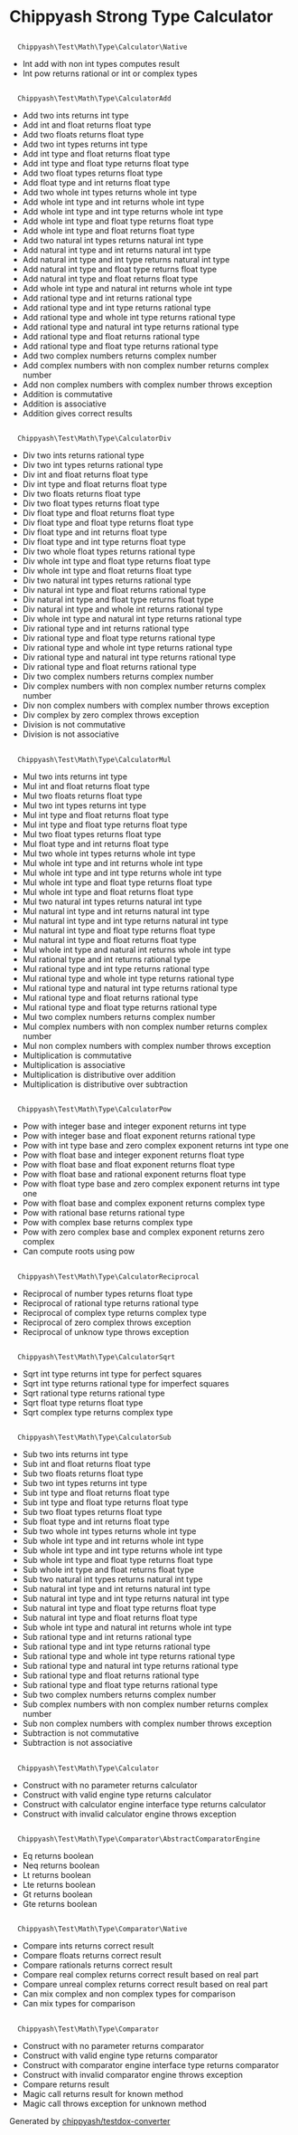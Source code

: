 # Chippyash Strong Type Calculator

## 
      Chippyash\Test\Math\Type\Calculator\Native
    

*  Int add with non int types computes result
*  Int pow returns rational or int or complex types

## 
      Chippyash\Test\Math\Type\CalculatorAdd
    

*  Add two ints returns int type
*  Add int and float returns float type
*  Add two floats returns float type
*  Add two int types returns int type
*  Add int type and float returns float type
*  Add int type and float type returns float type
*  Add two float types returns float type
*  Add float type and int returns float type
*  Add two whole int types returns whole int type
*  Add whole int type and int returns whole int type
*  Add whole int type and int type returns whole int type
*  Add whole int type and float type returns float type
*  Add whole int type and float returns float type
*  Add two natural int types returns natural int type
*  Add natural int type and int returns natural int type
*  Add natural int type and int type returns natural int type
*  Add natural int type and float type returns float type
*  Add natural int type and float returns float type
*  Add whole int type and natural int returns whole int type
*  Add rational type and int returns rational type
*  Add rational type and int type returns rational type
*  Add rational type and whole int type returns rational type
*  Add rational type and natural int type returns rational type
*  Add rational type and float returns rational type
*  Add rational type and float type returns rational type
*  Add two complex numbers returns complex number
*  Add complex numbers with non complex number returns complex number
*  Add non complex numbers with complex number throws exception
*  Addition is commutative
*  Addition is associative
*  Addition gives correct results

## 
      Chippyash\Test\Math\Type\CalculatorDiv
    

*  Div two ints returns rational type
*  Div two int types returns rational type
*  Div int and float returns float type
*  Div int type and float returns float type
*  Div two floats returns float type
*  Div two float types returns float type
*  Div float type and float returns float type
*  Div float type and float type returns float type
*  Div float type and int returns float type
*  Div float type and int type returns float type
*  Div two whole float types returns rational type
*  Div whole int type and float type returns float type
*  Div whole int type and float returns float type
*  Div two natural int types returns rational type
*  Div natural int type and float returns rational type
*  Div natural int type and float type returns float type
*  Div natural int type and whole int returns rational type
*  Div whole int type and natural int type returns rational type
*  Div rational type and int returns rational type
*  Div rational type and float type returns rational type
*  Div rational type and whole int type returns rational type
*  Div rational type and natural int type returns rational type
*  Div rational type and float returns rational type
*  Div two complex numbers returns complex number
*  Div complex numbers with non complex number returns complex number
*  Div non complex numbers with complex number throws exception
*  Div complex by zero complex throws exception
*  Division is not commutative
*  Division is not associative

## 
      Chippyash\Test\Math\Type\CalculatorMul
    

*  Mul two ints returns int type
*  Mul int and float returns float type
*  Mul two floats returns float type
*  Mul two int types returns int type
*  Mul int type and float returns float type
*  Mul int type and float type returns float type
*  Mul two float types returns float type
*  Mul float type and int returns float type
*  Mul two whole int types returns whole int type
*  Mul whole int type and int returns whole int type
*  Mul whole int type and int type returns whole int type
*  Mul whole int type and float type returns float type
*  Mul whole int type and float returns float type
*  Mul two natural int types returns natural int type
*  Mul natural int type and int returns natural int type
*  Mul natural int type and int type returns natural int type
*  Mul natural int type and float type returns float type
*  Mul natural int type and float returns float type
*  Mul whole int type and natural int returns whole int type
*  Mul rational type and int returns rational type
*  Mul rational type and int type returns rational type
*  Mul rational type and whole int type returns rational type
*  Mul rational type and natural int type returns rational type
*  Mul rational type and float returns rational type
*  Mul rational type and float type returns rational type
*  Mul two complex numbers returns complex number
*  Mul complex numbers with non complex number returns complex number
*  Mul non complex numbers with complex number throws exception
*  Multiplication is commutative
*  Multiplication is associative
*  Multiplication is distributive over addition
*  Multiplication is distributive over subtraction

## 
      Chippyash\Test\Math\Type\CalculatorPow
    

*  Pow with integer base and integer exponent returns int type
*  Pow with integer base and float exponent returns rational type
*  Pow with int type base and zero complex exponent returns int type one
*  Pow with float base and integer exponent returns float type
*  Pow with float base and float exponent returns float type
*  Pow with float base and rational exponent returns float type
*  Pow with float type base and zero complex exponent returns int type one
*  Pow with float base and complex exponent returns complex type
*  Pow with rational base returns rational type
*  Pow with complex base returns complex type
*  Pow with zero complex base and complex exponent returns zero complex
*  Can compute roots using pow

## 
      Chippyash\Test\Math\Type\CalculatorReciprocal
    

*  Reciprocal of number types returns float type
*  Reciprocal of rational type returns rational type
*  Reciprocal of complex type returns complex type
*  Reciprocal of zero complex throws exception
*  Reciprocal of unknow type throws exception

## 
      Chippyash\Test\Math\Type\CalculatorSqrt
    

*  Sqrt int type returns int type for perfect squares
*  Sqrt int type returns rational type for imperfect squares
*  Sqrt rational type returns rational type
*  Sqrt float type returns float type
*  Sqrt complex type returns complex type

## 
      Chippyash\Test\Math\Type\CalculatorSub
    

*  Sub two ints returns int type
*  Sub int and float returns float type
*  Sub two floats returns float type
*  Sub two int types returns int type
*  Sub int type and float returns float type
*  Sub int type and float type returns float type
*  Sub two float types returns float type
*  Sub float type and int returns float type
*  Sub two whole int types returns whole int type
*  Sub whole int type and int returns whole int type
*  Sub whole int type and int type returns whole int type
*  Sub whole int type and float type returns float type
*  Sub whole int type and float returns float type
*  Sub two natural int types returns natural int type
*  Sub natural int type and int returns natural int type
*  Sub natural int type and int type returns natural int type
*  Sub natural int type and float type returns float type
*  Sub natural int type and float returns float type
*  Sub whole int type and natural int returns whole int type
*  Sub rational type and int returns rational type
*  Sub rational type and int type returns rational type
*  Sub rational type and whole int type returns rational type
*  Sub rational type and natural int type returns rational type
*  Sub rational type and float returns rational type
*  Sub rational type and float type returns rational type
*  Sub two complex numbers returns complex number
*  Sub complex numbers with non complex number returns complex number
*  Sub non complex numbers with complex number throws exception
*  Subtraction is not commutative
*  Subtraction is not associative

## 
      Chippyash\Test\Math\Type\Calculator
    

*  Construct with no parameter returns calculator
*  Construct with valid engine type returns calculator
*  Construct with calculator engine interface type returns calculator
*  Construct with invalid calculator engine throws exception

## 
      Chippyash\Test\Math\Type\Comparator\AbstractComparatorEngine
    

*  Eq returns boolean
*  Neq returns boolean
*  Lt returns boolean
*  Lte returns boolean
*  Gt returns boolean
*  Gte returns boolean

## 
      Chippyash\Test\Math\Type\Comparator\Native
    

*  Compare ints returns correct result
*  Compare floats returns correct result
*  Compare rationals returns correct result
*  Compare real complex returns correct result based on real part
*  Compare unreal complex returns correct result based on real part
*  Can mix complex and non complex types for comparison
*  Can mix types for comparison

## 
      Chippyash\Test\Math\Type\Comparator
    

*  Construct with no parameter returns comparator
*  Construct with valid engine type returns comparator
*  Construct with comparator engine interface type returns comparator
*  Construct with invalid comparator engine throws exception
*  Compare returns result
*  Magic call returns result for known method
*  Magic call throws exception for unknown method


Generated by [chippyash/testdox-converter](https://github.com/chippyash/Testdox-Converter)